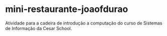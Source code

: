 # mini-restaurante-joaofdurao
Atividade para a cadeira de introdução a computação do curso de Sistemas de Informação da Cesar School.
